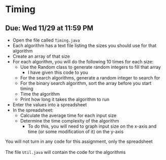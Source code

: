 # Timing

## Due: Wed 11/29 at 11:59 PM

- Open the file called `Timing.java`
- Each algorithm has a text file listing the sizes you should use for that algorithm
- Create an array of that size
- For each algorithm, you will do the following 10 times for each size:
  - Use the Random class to generate random integers to fill that array
    - I have given this code to you
  - For the search algorithms, generate a random integer to search for
  - For the binary search algorithm, sort the array before you start timing
  - Time the algorithm
  - Print how long it takes the algorithm to run
- Enter the values into a spreadsheet
- In the spreadsheet:
  - Calculate the average time for each input size
  - Determine the time complexity of the algorithm
    - To do this, you will need to graph input size on the x-axis and time (or some modification of it) on the y-axis

You will not turn in any code for this assignment, only the spreadsheet\
\
The file `Util.java` will contain the code for the algorithms
